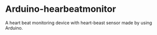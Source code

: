 # Arduino-hearbeatmonitor
A heart beat monitoring device with heart-beast sensor made by using Arduino.
